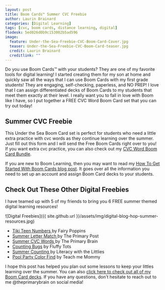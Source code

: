```yaml
---
layout: post
title: Boom Cards™ Summer CVC Freebie
author: Laurin Brainard
categories: [Digital Learning]
tags: [cvc, boom cards, distance learning, digital]
flodesk: 5ed026d0b9c153002b5ad596
image:
  feature: Under-the-Sea-Freebie-CVC-Boom-Card-Cover.jpg
  teaser: Under-the-Sea-Freebie-CVC-Boom-Card-teaser.jpg
  credit: Laurin Brainard
  creditlink: ""
---
```

Do you use Boom Cards™ with your students? They are one of my favorite tools for digital learning! I started creating them for my son at home and quickly saw all the ways that I can use Boom Cards with my first grade students! They are engaging, self-checking, paperless, and NO PREP! I love that I can assign differentiated decks of Boom Cards to my students that meet them exactly at their level. I really want you to fall in love with Boom like I have, so I put together a FREE CVC Word Boom Card set that you can try out today!

## Summer CVC Freebie
This Under the Sea Boom Card set is perfect for students who need a little extra practice with cvc words as they continue learning over the summer. Just fill out this form and I will send the Free Boom Cards right over to you! If you want extra cvc practice, you can also check out my [CVC Word Boom Card Bundle](https://www.teacherspayteachers.com/Product/CVC-Boom-Cards-Distance-Learning-BUNDLE-5489842?utm_source=PB%20Blog&utm_campaign=CVC%20Boom%20Cards%20Freebie%20Bundle%20Upsell). 

<div id="fd-form-5ed026d0b9c153002b5ad596"></div>
<script>
  window.fd('form', {
    formId: '5ed026d0b9c153002b5ad596',
    containerEl: '#fd-form-5ed026d0b9c153002b5ad596'
  });
</script>

If you are new to Boom Learning, then you may want to read my [How To Get Started With Boom Cards blog post](https://theprimarybrain.com/digital%20learning/2020/05/27/How-To-Get-Started-With-Boom-Cards/). It goes over all the information you need to set up an account and assign Boom Card decks to your students. 

## Check Out These Other Digital Freebies

I have teamed up with 5 of my friends to bring you 6 FREE summer themed digital learning resources! 

![Digital Freebies]({{ site.github.url }}/assets/img/digital-blog-hop-summer-resources.jpg)

<!-- wp:list -->
<ul><li><a href="http:// https://www.fairypoppins.com/teen-numbers-boom-cards/">Tiki Teen Numbers </a>by Fairy Poppins</li><li><a href="http://Hayley Lewallen Yesterday http://theprimarypost.com/2020/05/free-letter-match-boom-cards.html">Summer Letter Match </a>by The Primary Post</li><li><a href="https://theprimarybrain.com/digital%20learning/2020/05/29/Boom-Cards-Summer-Free-Resource/">Summer CVC Words </a>by The Primary Brain</li><li><a href="https://fluffytots.com/bugs-boom-cards-free-10-bugs-counting-cards/">Counting Bugs</a> by Fluffy Tots</li><li><a href="https://literacywiththelittles.com/2020/05/27/free-summer-counting-boom-cards/ ">Summer Counting </a>by Literacy with the Littlies</li><li><a href="https://www.teach-me-mommy.com/pool-party-color-find/">Pool Party Color Find</a> by Teach me Mommy</li></ul>
<!-- /wp:list -->

I hope this post has helped you plan out some lessons to keep your littles learning over the summer. You can also [click here to check out all of my Boom Card decks](https://www.teacherspayteachers.com/Store/The-Primary-Brain/Category/Boom-Cards-435640). If you have any questions, don't hesitate to reach out to me @theprimarybrain on social media!